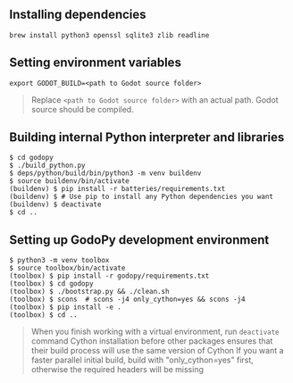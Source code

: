 ## Installing dependencies
```
brew install python3 openssl sqlite3 zlib readline
```

## Setting environment variables
```
export GODOT_BUILD=<path to Godot source folder>
```
> Replace `<path to Godot source folder>` with an actual path. Godot source should be compiled.


## Building internal Python interpreter and libraries
```
$ cd godopy
$ ./build_python.py
$ deps/python/build/bin/python3 -m venv buildenv
$ source buildenv/bin/activate
(buildenv) $ pip install -r batteries/requirements.txt
(buildenv) $ # Use pip to install any Python dependencies you want
(buildenv) $ deactivate
$ cd ..
```

## Setting up GodoPy development environment
```
$ python3 -m venv toolbox
$ source toolbox/bin/activate
(toolbox) $ pip install -r godopy/requirements.txt
(toolbox) $ cd godopy
(toolbox) $ ./bootstrap.py && ./clean.sh
(toolbox) $ scons  # scons -j4 only_cython=yes && scons -j4
(toolbox) $ pip install -e .
(toolbox) $ cd ..
```
> When you finish working with a virtual environment, run `deactivate` command
> Cython installation before other packages ensures that their build process will use the same version of Cython
> If you want a faster parallel initial build, build with "only_cython=yes" first, otherwise the required headers will be missing
